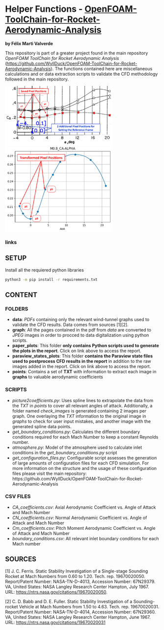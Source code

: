 # Helper Functions - <a href="https://www.example.com/my great page">OpenFOAM-ToolChain-for-Rocket-Aerodynamic-Analysis</a>
__by Félix Marti Valverde__

This repository is part of a greater project found in the main repository _OpenFOAM ToolChain for Rocket Aerodynamic Analysis_ (https://github.com/WyllDuck/OpenFOAM-ToolChain-for-Rocket-Aerodynamic-Analysis). The functions contained here are miscellaneous calculations and or data extraction scripts to validate the CFD methodology followed in the main repository.

<p float="left">
  <img src="M0.8_CA-ALPHA_subsonic_transonic_page-0001.png" alt="Image 2" width="350" />
  <img src="M0.8_CA-ALPHA.png" alt="Image 1" width="350" />
</p>

### links

## SETUP

Install all the requiered python libraries 
```bash
python3 -m pip install -r requirements.txt
```

## CONTENT

### FOLDERS

<ul>
  <li><b>data</b>: <i>PDFs</i> containing only the relevant wind-tunnel graphs used to validate the CFD results. Data comes from sources [1][2].</li>
  
  <li><b>graph</b>: All the pages contained in the pdf from <i>data</i> are converted to <i>JPEG</i> images in order to procced to data digitalization using python scripts.</li>
  
  <li><b>paper_plots</b>: This folder <b>only contains Python scripts used to generate the plots in the report</b>. Click on link above to access the report.</li>
  
  <li><b>paraview_states_plots</b>: This folder <b>contains the Paraview state files used to postprocess CFD results in the report</b> in addition to the raw images added in the report. Click on link above to access the report.</li>
  
  <li><b>points</b>: Contains a set of <b>TXT</b> with information to extract each image in <b>graphs</b> to valuable aerodynamic coefficients</li>

</ul>

### SCRIPTS

<ul>
  <li><i>picture2coefficients.py</i>: Uses spline lines to extrapolate the data from the <i>TXT</i> in <i>points</i> to cover all relevant angles of attack. Additionally, a folder named <i>check_images</i> is generated containing 2 images per graph. One overlaying the <i>TXT</i> information to the original image in <i>graphs</i> to check for user input mistakes, and another image with the generated spline data points.</li>  

  <li><i>get_boundary_conditions.py</i>: Calculates the different boundary conditions required for each Mach Number to keep a constant Reynolds number.</li>
  
  <li><i>atmosphere.py</i>: Model of the atmosphere used to calculate inlet conditions in the <i>get_boundary_conditions.py</i> script</li>
  
  <li><i>get_configuration_files.py</i>: Configurable script assesses the generation of large amounts of configuration files for each CFD simulation. For more information on the structure and the usage of these configuration files please visit the main repository: https://github.com/WyllDuck/OpenFOAM-ToolChain-for-Rocket-Aerodynamic-Analysis </li>
</ul>

### CSV FILES

<ul>
  <li><i>CA_coefficients.csv</i>: Axial Aerodynamic Coefficient vs. Angle of Attack and Mach Number</li>
  
  <li><i>CN_coefficients.csv</i>: Normal Aerodynamic Coefficient vs. Angle of Attack and Mach Number</li>
  
  <li><i>Cm_coefficients.csv</i>: Pitch Moment Aerodynamic Coefficient vs. Angle of Attack and Mach Number</li>
  
  <li><i>boundary_conditions.csv</i>: All relevant inlet boundary conditions for each Mach number</li>
  
</ul>

## SOURCES

[1] J. C. Ferris. Static Stability Investigation of a Single-stage Sounding Rocket at Mach Numbers from 0.60 to 1.20. Tech. rep. 19670020050. Report/Patent Number: NASA-TN-D-4013, Accession Number: 67N29379. VA, United States: NASA Langley Research Center Hampton, July 1967. URL: https://ntrs.nasa.gov/citations/19670020050.

[2] C. D. Babb and D. E. Fuller. Static Stability Investigation of a Sounding-rocket Vehicle at Mach Numbers from 1.50 to 4.63. Tech. rep. 19670020031. Report/Patent Number: NASA-TN-D-4014, Accession Number: 67N29360. VA, United States: NASA Langley Research Center Hampton, June 1967. URL: https://ntrs.nasa.gov/citations/19670020031
